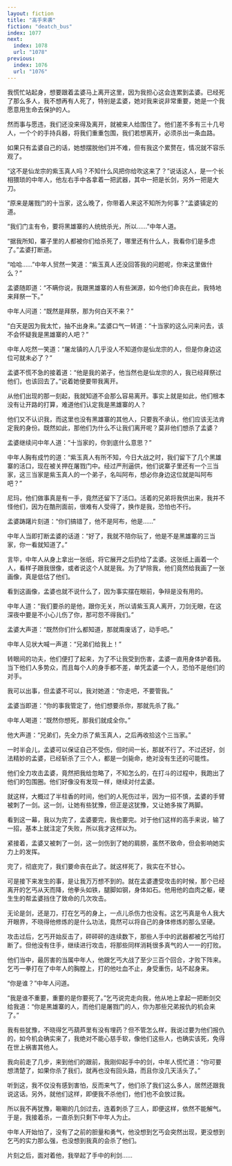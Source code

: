 ```yaml
---
layout: fiction
title: "高手来袭"
fiction: "deatch_bus"
index: 1077
next:
  index: 1078
  url: "1078"
previous:
  index: 1076
  url: "1076"
---
```

我慌忙站起身，想要跟着孟婆马上离开这里，因为我担心这会连累到孟婆。已经死了那么多人，我不想再有人死了，特别是孟婆，她对我来说非常重要，她是一个我愿意用生命去保护的人。

然而事与愿违，我们还没来得及离开，就被来人给围住了。他们差不多有三十几号人，一个个的手持兵器，将我们重重包围，我们若想离开，必须杀出一条血路。

如果只有孟婆自己的话，她想摆脱他们并不难，但有我这个累赘在，情况就不容乐观了。

“这不是仙龙宗的紫玉真人吗？不知什么风把你给吹这来了？”说话这人，是一个长相猥琐的中年人，他左右手中各拿着一把武器，其中一把是长剑，另外一把是大刀。

“原来是屠戮门的十当家，这么晚了，你带着人来这不知所为何事？”孟婆镇定的道。

“我们门主有令，要将黑雄寨的人统统杀光，所以……”中年人道。

“据我所知，寨子里的人都被你们给杀死了，哪里还有什么人，我看你们是多虑了。”孟婆打断道。

“哈哈……”中年人贸然一笑道：“紫玉真人还没回答我的问题呢，你来这里做什么？”

孟婆随即道：“不瞒你说，我跟黑雄寨的人有些渊源，如今他们命丧在此，我特地来拜祭一下。”

中年人问道：“既然是拜祭，那为何白天不来？”

“白天是因为我太忙，抽不出身来。”孟婆口气一转道：“十当家的这么问来问去，该不会怀疑我是黑雄寨的人吧？”

中年人吃然一笑道：“屠龙镇的人几乎没人不知道你是仙龙宗的人，但是你身边这位可就未必了？”

孟婆不慌不急的接着道：“他是我的弟子，他当然也是仙龙宗的人，我已经拜祭过他们，也该回去了。”说着她便要带我离开。

从他们出现的那一刻起，我就知道不会那么容易离开。事实上就是如此，他们根本没有让开路的打算，难道他们认定我是黑雄寨的人？

他们又不认识我，而这里也没有黑雄寨的其他人，只要我不承认，他们应该无法肯定我的身份。既然如此，那他们为什么不让我们离开呢？莫非他们想杀了孟婆？

孟婆继续问中年人道：“十当家的，你到底什么意思？”

中年人胸有成竹的道：“紫玉真人有所不知，今日大战之时，我们留下了几个黑雄寨的活口，现在被关押在屠戮门中。经过严刑逼供，他们说寨子里还有一个三当家，这三当家是紫玉真人的一个弟子，名叫阿布，想必你身边这位就是叫阿布吧？”

尼玛，他们做事真是有一手，竟然还留下了活口。活着的兄弟将我供出来，我并不怪他们，因为在酷刑面前，很难有人受得了，换作是我，恐怕也不行。

孟婆踌躇片刻道：“你们搞错了，他不是阿布，他是……”

中年人当即打断孟婆的话道：“好了，我就不陪你玩了，他是不是黑雄寨的三当家，你一看就知道了。”

言毕，中年人从身上拿出一张纸，将它展开之后扔给了孟婆。这张纸上画着一个人，看样子跟我很像，或者说这个人就是我。为了铲除我，他们竟然给我画了一张画像，真是低估了他们。

看到这画像，孟婆也就不说什么了，因为事实摆在眼前，争辩是没有用的。

中年人道：“我们要杀的是他，跟你无关，所以请紫玉真人离开，刀剑无眼，在这深夜中要是不小心儿伤了你，那可怨不得我们。”

孟婆大声道：“既然你们什么都知道，那就甭废话了，动手吧。”

中年人见状大喊一声道：“兄弟们给我上！”

转眼间的功夫，他们便打了起来，为了不让我受到伤害，孟婆一直用身体护着我。当下他们人多势众，而且每个人的身手都不差，单凭孟婆一个人，恐怕不是他们的对手。

我可以出事，但孟婆不可以，我对她道：“你走吧，不要管我。”

孟婆当即道：“你的事我管定了，他们想要杀你，那就先杀了我。”

中年人喝道：“既然你想死，那我们就成全你。”

他大声道：“兄弟们，先全力杀了紫玉真人，之后再收拾这个三当家。”

一时半会儿，孟婆可以保证自己不受伤，但时间一长，那就不行了。不过还好，剑法精妙的孟婆，已经斩杀了三个人，都是一剑毙命，绝对没有生还的可能性。

他们全力攻击孟婆，竟然把我给忽略了，不知怎么的，在打斗的过程中，我跑出了他们的包围圈。他们好像没有发现一样，继续对付孟婆。

就这样，大概过了半柱香的时间，他们的人死伤过半，因为一招不慎，孟婆的手臂被刺了一剑。这一剑，让她有些犹豫，但正是这犹豫，又让她多挨了两脚。

看到这一幕，我以为完了，孟婆要完，我也要完。对于他们这样的高手来说，输了一招，基本上就注定了失败，所以我才这样以为。

紧接着，孟婆又被刺了一剑，这一剑伤到了她的肩膀，虽然不致命，但会影响她实力上的发挥。

完了，彻底完了，我们要命丧在此了。就这样死了，我实在不甘心。

可是接下来发生的事，是让我万万想不到的。就在孟婆遭受攻击的时候，那个已经离开的乞丐从天而降，他拳头如铁，腿脚如钢，身体如石。他用他的血肉之躯，硬生生的帮孟婆挡住了致命的几次攻击。

无论是剑，还是刀，打在乞丐的身上，一点儿杀伤力也没有。这乞丐真是令人我大开眼界，不晓得他修炼的是什么功法，竟然可以将自己的身体修炼的那么坚硬。

攻击过后，乞丐开始反击了，砰砰砰的连续数下，那些人手中的武器都被乞丐给打断了。但他没有住手，继续进行攻击，将那些同样消耗很多真气的人一一的打败。

他们当中，最厉害的当属中年人，他跟乞丐大战了至少三百个回合，才败下阵来。乞丐一拳打在了中年人的胸膛上，打的他吐血不止，身受重伤，站不起身来。

“你是谁？”中年人问道。

“我是谁不重要，重要的是你要死了。”乞丐说完走向我，他从地上拿起一把断剑交给我道：“你是黑雄寨的人，而他们是屠戮门的人，你为那些兄弟报仇的机会来了。”

我有些犹豫，不晓得乞丐葫芦里有没有埋药？但不管怎么样，我说过要为他们报仇的，如今机会确实来了，我绝对不能心慈手软，像他们这些人，也确实该死，免得在世上祸害其他人。

我向前走了几步，来到他们的跟前，我刚仰起手中的剑，中年人慌忙道：“你可要想清楚了，如果你杀了我们，就再也没有回头路，而且你没几天活头了。”

听到这，我不仅没有感到害怕，反而来气了，他们杀了我们这么多人，居然还跟我说这话。另外，就他们这样，即便我不杀他们，他们也不会放过我。

所以我不再犹豫，唰唰的几剑过去，连着刺杀了三人，即便这样，依然不能解气。于是，我接着杀，一直杀到只剩下中年人为止。

中年人开始怕了，没有了之前的胆量和勇气，他没想到乞丐会突然出现，更没想到乞丐的实力那么强，也没想到我真的会杀了他们。

片刻之后，面对着他，我举起了手中的利剑……